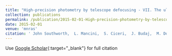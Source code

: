 ```yaml
---
title: "High-precision photometry by telescope defocusing - VII. The ultrashort period planet WASP-103"
collection: publications
permalink: /publication/2015-02-01-High-precision-photometry-by-telescope-defocusing-VII-The-ultrashort-period-planet-WASP-103
date: 2015-02-01
venue: 'mnras'
citation: ' John Southworth,  L. Mancini,  S. Ciceri,  J. Budaj,  M. Dominik,  R. Figuera Jaimes,  T. Haugbølle,  U. Jørgensen,  A. Popovas,  M. Rabus,  S. Rahvar,  C. von Essen,  R. Schmidt,  O. Wertz,  K. Alsubai,  V. Bozza,  D. Bramich,  S. Calchi Novati,  G. D&apos;Ago,  T. Hinse,  Th. Henning,  M. Hundertmark,  D. Juncher,  H. Korhonen,  J. Skottfelt,  C. Snodgrass,  D. Starkey,  J. Surdej, &quot;High-precision photometry by telescope defocusing - VII. The ultrashort period planet WASP-103.&quot; mnras, 2015.'
---
```

Use [Google Scholar](https://scholar.google.com/scholar?q=High+precision+photometry+by+telescope+defocusing+++VII.+The+ultrashort+period+planet+WASP+103){:target="_blank"} for full citation